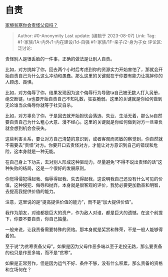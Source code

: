 # 自责
[家境贫寒你会责怪父母吗？](https://www.zhihu.com/question/613282723/answer/3153452413)

> Author: #0-Anonymity
> Last update: [编辑于 2023-08-07]
> Link:
> Tag: #1-家族/1A-内外/1-内在建设/1d-自强 #1-家族/1F-亲子/2-身为子女 
> 评论区:
> 泛讨论:

责怪别人是很丢脸的一件事，正确的做法是让别人自责。

比如，对方挑衅了你，回去两个小时后考虑到你的资源实力开始害怕了，那就会开始自责自己为什么这么冲动和愚蠢。那么这里的关键就在于你要有能力让挑衅你的人顾虑、畏惧。

比如，对方侮辱了你，结果发现因为这个侮辱行为导致ta自己被无数人打入另册，绝交断链，ta也要开始自责自己不知礼数，狂妄脆弱。这里的关键就是你如何做到无论谁当众侮辱你就等于社交自杀。

比如，对方辜负了你，于是回去就开始担忧会落选、失业、生活无着，那么ta自然要自责自己为什么粗心大意、漫不经心。这里的关键就是你如何做到对方一旦辜负就会想到机会会丧失。

这些利害关系，要让对方自己清楚的意识到，或者客观而灵敏的察觉到，你自然就不需要去“责怪”对方。你要开口去责怪对方，才能让对方意识到自己的错误和危险，这本身就是一种无能。

在自己身上下功夫，去对别人形成这种驱动力，尽量避免“不得不说出责怪的话”这种失败的结局，这是一个很好的发展原则。

你觉得侵犯得起我、侮辱得起我、失去得起我，这说明我自己还没有什么可见的价值，这种侵犯、侮辱和抛弃，本身就是很客观的评价，我势必要更加勤奋和明智，去提高我提供价值的能力。

注意，这里说的是“提高提供价值的能力”，而不是“加大提供价值”。

我作为朋友，对谁都是巨大的资产，作为敌人对谁，都是巨大的遗憾。在这个前提下，你要不要自责，你自己掂量。

一般来说，让我责备需要特殊的资格。那本身就是奖赏和殊荣，不是一般人能够得着的。

至于说“为贫寒责备父母”。如果是因为父母作恶多端以至于走投无路，那么要责备的也只是作恶多端，而不是“贫寒”。

如果是正常劳作，但是因为运气不好、条件不够，没有什么积累，那么责备的资格和立场何在？